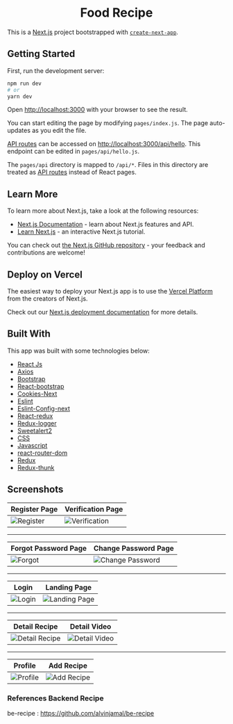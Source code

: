 <h1 align="center">Food Recipe</h1>

This is a [Next.js](https://nextjs.org/) project bootstrapped with [`create-next-app`](https://github.com/vercel/next.js/tree/canary/packages/create-next-app).

## Getting Started

First, run the development server:

```bash
npm run dev
# or
yarn dev
```

Open [http://localhost:3000](http://localhost:3000) with your browser to see the result.

You can start editing the page by modifying `pages/index.js`. The page auto-updates as you edit the file.

[API routes](https://nextjs.org/docs/api-routes/introduction) can be accessed on [http://localhost:3000/api/hello](http://localhost:3000/api/hello). This endpoint can be edited in `pages/api/hello.js`.

The `pages/api` directory is mapped to `/api/*`. Files in this directory are treated as [API routes](https://nextjs.org/docs/api-routes/introduction) instead of React pages.

## Learn More

To learn more about Next.js, take a look at the following resources:

- [Next.js Documentation](https://nextjs.org/docs) - learn about Next.js features and API.
- [Learn Next.js](https://nextjs.org/learn) - an interactive Next.js tutorial.

You can check out [the Next.js GitHub repository](https://github.com/vercel/next.js/) - your feedback and contributions are welcome!

## Deploy on Vercel

The easiest way to deploy your Next.js app is to use the [Vercel Platform](https://vercel.com/new?utm_medium=default-template&filter=next.js&utm_source=create-next-app&utm_campaign=create-next-app-readme) from the creators of Next.js.

Check out our [Next.js deployment documentation](https://nextjs.org/docs/deployment) for more details.

## Built With

This app was built with some technologies below:

- [React Js](https://reactjs.org)
- [Axios](https://www.npmjs.com/package/axios)
- [Bootstrap](https://www.npmjs.com/package/bootstrap)
- [React-bootstrap](https://www.npmjs.com/package/react-bootstrap)
- [Cookies-Next](https://www.npmjs.com/package/cookies-next)
- [Eslint](https://www.npmjs.com/package/eslint)
- [Eslint-Config-next](https://www.npmjs.com/package/eslint-config-next)
- [React-redux](https://www.npmjs.com/package/react-redux)
- [Redux-logger](https://www.npmjs.com/package/redux-logger)
- [Sweetalert2](https://www.npmjs.com/package/sweetalert2)
- [CSS](https://developer.mozilla.org/en-US/docs/Web/CSS?retiredLocale=id)
- [Javascript](https://www.javascript.com/)
- [react-router-dom](https://www.npmjs.com/package/react-router-dom)
- [Redux](https://www.npmjs.com/package/redux)
- [Redux-thunk](https://www.npmjs.com/search?q=redux-thunk)

## Screenshots

| Register Page                                                                                                      | Verification Page                                                                                                              |
| ------------------------------------------------------------------------------------------------------------------ | ------------------------------------------------------------------------------------------------------------------------------ |
| ![Register](https://github.com/alvinjamal/food-recipe/blob/main/Image-Project/Register%20Page.PNG "Register Page") | ![Verification](https://github.com/alvinjamal/food-recipe/blob/main/Image-Project/Verification%20Page.PNG "Verification Page") |

<hr />

| Forgot Password Page                                                                                       | Change Password Page                                                                                                               |
| ---------------------------------------------------------------------------------------------------------- | ---------------------------------------------------------------------------------------------------------------------------------- |
| ![Forgot](https://github.com/alvinjamal/food-recipe/blob/main/Image-Project/Forgot-Page.PNG "Forgot Page") | ![Change Password](https://github.com/alvinjamal/food-recipe/blob/main/Image-Project/Change%20Password.PNG "Change Password Page") |

<hr />

| Login                                                                                                | Landing Page                                                                                                         |
| ---------------------------------------------------------------------------------------------------- | -------------------------------------------------------------------------------------------------------------------- |
| ![Login](https://github.com/alvinjamal/food-recipe/blob/main/Image-Project/Login%20Page.PNG "Login") | ![Landing Page](https://github.com/alvinjamal/food-recipe/blob/main/Image-Project/Landing%20Page.PNG "Landing Page") |

<hr />

| Detail Recipe                                                                                                           | Detail Video                                                                                                         |
| ----------------------------------------------------------------------------------------------------------------------- | -------------------------------------------------------------------------------------------------------------------- |
| ![Detail Recipe](https://github.com/alvinjamal/food-recipe/blob/main/Image-Project/Detail%20Recipe.PNG "Detail Recipe") | ![Detail Video](https://github.com/alvinjamal/food-recipe/blob/main/Image-Project/Detail%20Video.PNG "Detail Video") |

<hr />

| Profile                                                                                                    | Add Recipe                                                                                                            |
| ---------------------------------------------------------------------------------------------------------- | --------------------------------------------------------------------------------------------------------------------- |
| ![Profile](https://github.com/alvinjamal/food-recipe/blob/main/Image-Project/Profile%20Page.PNG "Profile") | ![Add Recipe](https://github.com/alvinjamal/food-recipe/blob/main/Image-Project/Add%20Recipe%20Pgae.PNG "Add Recipe") |

### References Backend Recipe

be-recipe : https://github.com/alvinjamal/be-recipe
